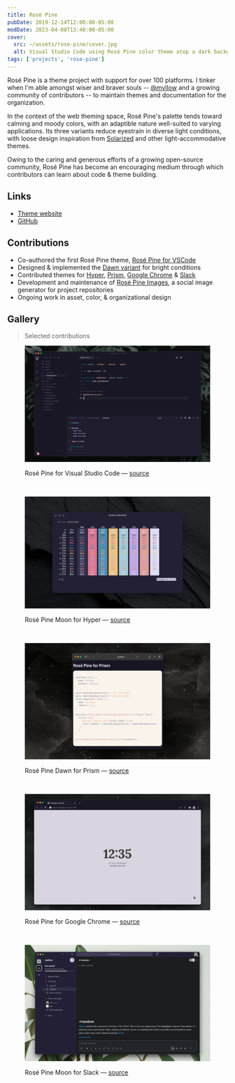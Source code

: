 ```yaml
---
title: Rosé Pine
pubDate: 2019-12-14T12:00:00-05:00
modDate: 2023-04-08T13:40:00-05:00
cover:
  src: ~/assets/rose-pine/cover.jpg
  alt: Visual Studio Code using Rosé Pine color theme atop a dark background with colorful tropical plants. Rosé Pine incorporates bright white, ochre gold, pine green, rosy pink, lavender and seafoam text on a dark indigo background.
tags: ['projects', 'rose-pine']
---
```


Rosé Pine is a theme project with support for over 100 platforms. I tinker when I'm able amongst wiser and braver souls -- [@mvllow](https://mellow.dev) and a growing community of contributors -- to maintain themes and documentation for the organization.

In the context of the web theming space, Rosé Pine's palette tends toward calming and moody colors, with an adaptible nature well-suited to varying applications. Its three variants reduce eyestrain in diverse light conditions, with loose design inspiration from [Solarized](https://ethanschoonover.com/solarized/) and other light-accommodative themes.

Owing to the caring and generous efforts of a growing open-source community, Rosé Pine has become an encouraging medium through which contributors can learn about code & theme building.

## Links

- [Theme website](https://rosepinetheme.com)
- [GitHub](https://github.com/rose-pine/rose-pine-theme)

## Contributions

- Co-authored the first Rosé Pine theme, [Rosé Pine for VSCode](https://github.com/rose-pine/vscode)
- Designed & implemented the [Dawn variant](https://rosepinetheme.com/palette/ingredients#dawn-ingredients) for bright conditions
- Contributed themes for [Hyper](https://github.com/rose-pine/hyper), [Prism](https://github.com/rose-pine/prism), [Google Chrome](https://github.com/rose-pine/google-chrome) & [Slack](https://github.com/rose-pine/slack)
- Development and maintenance of [Rosé Pine Images](/projects/rose-pine-images), a social image generator for project repositories
- Ongoing work in asset, color, & organizational design

## Gallery

> Selected contributions

<figure>

![Rosé Pine for Visual Studio Code](../../assets/rose-pine/rp-vscode-base.jpg)

<figcaption>Rosé Pine for Visual Studio Code — <a href="https://github.com/rose-pine/vscode">source</a></figcaption>

</figure>

<br />

<figure>

![Rosé Pine Moon for Hyper](../../assets/rose-pine/rp-hyper-moon.jpg)

<figcaption>Rosé Pine Moon for Hyper — <a href="https://github.com/rose-pine/hyper">source</a></figcaption>

</figure>

<br />

<figure>

![Rosé Pine Dawn for Prism](../../assets/rose-pine/rp-prism-dawn.jpg)

<figcaption>Rosé Pine Dawn for Prism — <a href="https://github.com/rose-pine/prism">source</a></figcaption>

</figure>

<br />

<figure>

![Rosé Pine Dawn for Google Chrome](../../assets/rose-pine/rp-chrome-base.jpg)

<figcaption>Rosé Pine for Google Chrome — <a href="https://github.com/rose-pine/google-chrome">source</a></figcaption>

</figure>

<br />

<figure>

![Rosé Pine Moon for Slack](../../assets/rose-pine/rp-slack-moon.jpg)

<figcaption>Rosé Pine Moon for Slack — <a href="https://github.com/rose-pine/slack">source</a></figcaption>

</figure>
